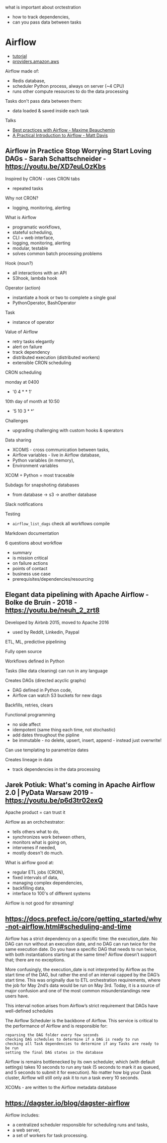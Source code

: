 what is important about orctestration

- how to track dependencies,
- can you pass data between tasks


# Airflow

- [tutorial](https://airflow.apache.org/docs/apache-airflow/stable/tutorial.html)
- [providers.amazon.aws](https://airflow.apache.org/docs/apache-airflow-providers-amazon/stable/_api/airflow/providers/amazon/index.html)

Airflow made of:
- Redis database,
- scheduler Python process, always on server (~4 CPU)
- runs other compute resources to do the data processing

Tasks don't pass data between them:
- data loaded & saved inside each task

Talks
- [Best practices with Airflow - Maxime Beauchemin](https://youtu.be/dgaoqOZlvEA)
- [A Practical Introduction to Airflow - Matt Davis](https://youtu.be/cHATHSB_450)

## Airflow in Practice Stop Worrying Start Loving DAGs - Sarah Schattschneider - https://youtu.be/XD7euLOzKbs

Inspired by CRON - uses CRON tabs
- repeated tasks

Why not CRON?
- logging, monitoring, alerting

What is Airflow
- programatic workflows,
- stateful scheduling,
- CLI + web interface,
- logging, monitoring, alerting
- modular, testable
- solves common batch processing problems

Hook (noun?)
- all interactions with an API
- S3hook, lambda hook

Operator (action)
- instantiate a hook or two to complete a single goal
- PythonOperator, BashOperator

Task
- instance of operator

Value of Airflow
- retry tasks elegantly
- alert on failure
- track dependency
- distributed execution (distributed workers)
- extensible CRON scheduling

CRON scheduling

monday at 0400
- '0 4 * * 1'

10th day of month at 10:50
- '5 10 3 * *'

Challenges
- upgrading challenging with custom hooks & operators

Data sharing
- XCOMS - cross communication between tasks,
- Airflow variables - live in Airflow database,
- Python variables (in memory),
- Environment variables

XCOM + Python = most traceable

Subdags for snapshoting databases
- from database -> s3 -> another database

Slack notifications

Testing
- `airflow_list_dags` check all workflows compile

Markdown documentation

6 questions about workflow
- summary
- is mission critical
- on failure actions
- points of contact 
- business use case
- prerequisites/dependencies/resourcing



## Elegant data pipelining with Apache Airflow - Bolke de Bruin - 2018 - https://youtu.be/neuh_2_zrt8

Developed by Airbnb 2015, moved to Apache 2016
- used by Reddit, Linkedin, Paypal

ETL, ML, predictive pipelining

Fully open source

Workflows defined in Python

Tasks (like data cleaning) can run in any language

Creates DAGs (directed acyclic graphs)
- DAG defined in Python code,
- Airflow can watch S3 buckets for new dags

Backfills, retries, clears

Functional programming
- no side affect
- idempotent (same thing each time, not stochastic)
- add dates throughout the pipline
- be immutable - no delete, upsert, insert, append - instead just overwrite!

Can use templating to parametrize dates

Creates lineage in data
- track dependencies in the data processing


## Jarek Potiuk: What's coming in Apache Airflow 2.0 | PyData Warsaw 2019 - https://youtu.be/p6d3tr02exQ

Apache product = can trust it

Airflow as an orchchestrator:
- tells others what to do,
- synchronizes work between others,
- monitors what is going on,
- intervenes if needed,
- mostly doesn't do much.

What is airflow good at:
- regular ETL jobs (CRON),
- fixed intervals of data,
- managing complex dependencies,
- backfilling data,
- interface to 100's of different systems

Airflow is not good for streaming!


## https://docs.prefect.io/core/getting_started/why-not-airflow.html#scheduling-and-time

Airflow has a strict dependency on a specific time: the execution_date. No DAG can run without an execution date, and no DAG can run twice for the same execution date. Do you have a specific DAG that needs to run twice, with both instantiations starting at the same time? Airflow doesn’t support that; there are no exceptions. 

More confusingly, the execution_date is not interpreted by Airflow as the start time of the DAG, but rather the end of an interval capped by the DAG’s start time. This was originally due to ETL orchestration requirements, where the job for May 2nd’s data would be run on May 3rd. Today, it is a source of major confusion and one of the most common misunderstandings new users have.

This interval notion arises from Airflow’s strict requirement that DAGs have well-defined schedules

The Airflow Scheduler is the backbone of Airflow. This service is critical to the performance of Airflow and is responsible for:

    reparsing the DAG folder every few seconds
    checking DAG schedules to determine if a DAG is ready to run
    checking all Task dependencies to determine if any Tasks are ready to be run
    setting the final DAG states in the database

Airflow is remains bottlenecked by its own scheduler, which (with default settings) takes 10 seconds to run any task (5 seconds to mark it as queued, and 5 seconds to submit it for execution). No matter how big your Dask cluster, Airflow will still only ask it to run a task every 10 seconds.

XCOMs - are written to the Airflow metadata database


## https://dagster.io/blog/dagster-airflow

Airflow includes:
- a centralized scheduler responsible for scheduling runs and tasks,
- a web server,
- a set of workers for task processing.
